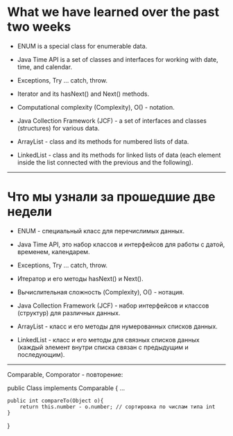 # What we have learned over the past two weeks

* ENUM is a special class for enumerable data.

* Java Time API is a set of classes and interfaces for working with date, time, and calendar.

* Exceptions, Try ... catch, throw.

* Iterator and its hasNext() and Next() methods.

* Computational complexity (Complexity), O() - notation.

* Java Collection Framework (JCF) - a set of interfaces and classes (structures) for various data.

* ArrayList<E> - class and its methods for numbered lists of data.

* LinkedList<E> - class and its methods for linked lists of data (each element inside the list
  connected with the previous and the following).

_______________________________________________________________

# Что мы узнали за прошедшие две недели

* ENUM - специальный класс для перечислимых данных.

* Java Time API, это набор классов и интерфейсов для работы с датой, временем, календарем.

* Exceptions, Try ... catch, throw.

* Итератор и его методы hasNext() и Next().

* Вычислительная сложность (Complexity), O() - нотация.

* Java Collection Framework (JCF) - набор интерфейсов и классов (структур) для различных данных.

* ArrayList<E> - класс и его методы для нумерованных списков данных.

* LinkedList<E> - класс и его методы для связных списков данных (каждый элемент внутри списка 
связан с предыдущим и последующим).

__________________

Comparable<E>, Comporator<E> - повторение:

public Class implements Comparable<Class> {
    ...

    public int compareTo(Object o){
        return this.number - o.number; // сортировка по числам типа int
    }
}

